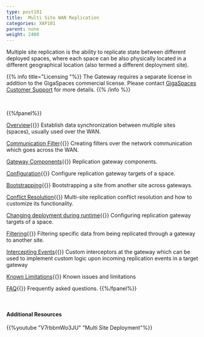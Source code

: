 ```yaml
---
type: post101
title:  Multi Site WAN Replication
categories: XAP101
parent: none
weight: 2400
---
```




Multiple site replication is the ability to replicate state between different deployed spaces, where each space can be also physically located in a different geographical location (also termed a different deployment site).

{{% info title="Licensing "%}}
The Gateway requires a separate license in addition to the GigaSpaces commercial license. Please contact [GigaSpaces Customer Support](http://www.gigaspaces.com/content/customer-support-services) for more details.
{{% /info %}}


<br>

{{%fpanel%}}

[Overview](./multi-site-replication-over-the-wan.html){{<wbr>}}
Establish data synchronization between multiple sites (spaces), usually used over the WAN.

[Communication Filter](./communication-filter-over-the-wan.html){{<wbr>}}
Creating filters over the network communication which goes across the WAN.

[Gateway Components](./replication-gateway-components.html){{<wbr>}}
Replication gateway components.

[Configuration](./configuring-space-gateway-targets.html){{<wbr>}}
Configure replication gateway targets of a space.

[Bootstrapping](./replication-gateway-bootstrapping-process.html){{<wbr>}}
Bootstrapping a site from another site across gateways.

[Conflict Resolution](./multi-site-conflict-resolution.html){{<wbr>}}
Multi-site replication conflict resolution and how to customize its functionality.

[Changing deployment during runtime](./changing-multi-site-deployment-during-runtime.html){{<wbr>}}
Configuring replication gateway targets of a space.

[Filtering](./replication-gateway-filtering.html){{<wbr>}}
Filtering specific data from being replicated through a gateway to another site.

[Intercepting Events](./intercepting-replication-events-at-the-gateway.html){{<wbr>}}
Custom interceptors at the gateway which can be used to implement custom logic upon incoming replication events in a target gateway

[Known Limitations](./multi-site-replication-limitations.html){{<wbr>}}
Known issues and limitations

[FAQ](/faq/multi-site-replication-over-the-wan-faq.html){{<wbr>}}
Frequently asked questions.
{{%/fpanel%}}

<br>

#### Additional Resources
{{%youtube "V7rbbmWo3JU"  "Multi Site Deployment"%}}








